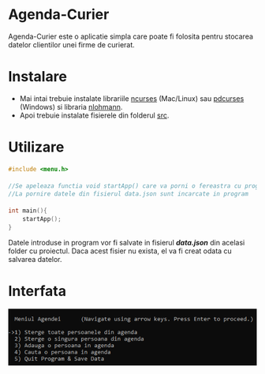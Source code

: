 # Agenda-Curier
Agenda-Curier este o aplicatie simpla care poate fi folosita pentru stocarea datelor clientilor unei firme de curierat.
# Instalare
- Mai intai trebuie instalate librariile [ncurses](https://ftp.gnu.org/pub/gnu/ncurses/) (Mac/Linux) sau [pdcurses](https://pdcurses.org/) (Windows) si libraria [nlohmann](https://github.com/nlohmann/json).
- Apoi trebuie instalate fisierele din folderul [src](https://github.com/Albert24GG/agenda-curier/tree/main/src).
# Utilizare
```cpp
#include <menu.h>

//Se apeleaza functia void startApp() care va porni o fereastra cu programul
//La pornire datele din fisierul data.json sunt incarcate in program

int main(){
    startApp();
}
```
Datele introduse in program vor fi salvate in fisierul ***data.json*** din acelasi folder cu proiectul. Daca acest fisier nu exista, el va fi creat odata cu salvarea datelor.

# Interfata

![](https://github.com/Albert24GG/agenda-curier/blob/4589ce3f8d7c3e5ee67c371ebc226c1dcb6281f1/menu.png)
